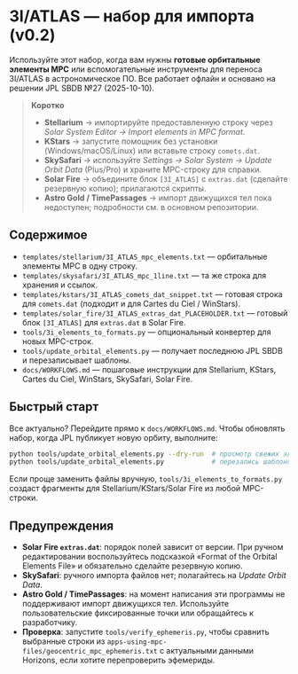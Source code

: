 # 3I/ATLAS — набор для импорта (v0.2)

Используйте этот набор, когда вам нужны **готовые орбитальные элементы MPC**
или вспомогательные инструменты для переноса 3I/ATLAS в астрономическое ПО.
Все работает офлайн и основано на решении JPL SBDB №27 (2025-10-10).

> **Коротко**
> - **Stellarium** → импортируйте предоставленную строку через *Solar System Editor → Import elements in MPC format*.
> - **KStars** → запустите помощник без установки (Windows/macOS/Linux) или вставьте строку `comets.dat`.
> - **SkySafari** → используйте *Settings → Solar System → Update Orbit Data* (Plus/Pro) и храните MPC-строку для справки.
> - **Solar Fire** → объедините блок `[3I_ATLAS]` с `extras.dat` (сделайте резервную копию); прилагаются скрипты.
> - **Astro Gold / TimePassages** → импорт движущихся тел пока недоступен; подробности см. в основном репозитории.

## Содержимое

- `templates/stellarium/3I_ATLAS_mpc_elements.txt` — орбитальные элементы MPC в одну строку.
- `templates/skysafari/3I_ATLAS_mpc_1line.txt` — та же строка для хранения и ссылок.
- `templates/kstars/3I_ATLAS_comets_dat_snippet.txt` — готовая строка для `comets.dat` (подходит и для Cartes du Ciel / WinStars).
- `templates/solar_fire/3I_ATLAS_extras_dat_PLACEHOLDER.txt` — готовый блок `[3I_ATLAS]` для `extras.dat` в Solar Fire.
- `tools/3i_elements_to_formats.py` — опциональный конвертер для новых MPC-строк.
- `tools/update_orbital_elements.py` — получает последнюю JPL SBDB и перезаписывает шаблоны.
- `docs/WORKFLOWS.md` — пошаговые инструкции для Stellarium, KStars, Cartes du Ciel, WinStars, SkySafari, Solar Fire.

## Быстрый старт

Все актуально? Перейдите прямо к `docs/WORKFLOWS.md`. Чтобы обновлять набор, когда JPL
публикует новую орбиту, выполните:
```bash
python tools/update_orbital_elements.py --dry-run  # просмотр свежих элементов
python tools/update_orbital_elements.py            # перезапись шаблонов
```
Если проще заменить файлы вручную, `tools/3i_elements_to_formats.py`
создаст фрагменты для Stellarium/KStars/Solar Fire из любой MPC-строки.

## Предупреждения

- **Solar Fire `extras.dat`**: порядок полей зависит от версии. При ручном редактировании
воспользуйтесь подсказкой «Format of the Orbital Elements File» и обязательно сделайте резервную копию.
- **SkySafari**: ручного импорта файлов нет; полагайтесь на *Update Orbit Data*.
- **Astro Gold / TimePassages**: на момент написания эти программы не поддерживают импорт движущихся тел. Используйте пользовательские фиксированные точки или обращайтесь к разработчику.
- **Проверка**: запустите `tools/verify_ephemeris.py`, чтобы сравнить выбранные строки из
`apps-using-mpc-files/geocentric_mpc_ephemeris.txt` с актуальными данными Horizons, если хотите перепроверить эфемериды.
